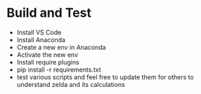 # Build and Test
- Install VS Code
- Install Anaconda
- Create a new env in Anaconda
- Activate the new env
- Install require plugins
- pip install -r requirements.txt
- test various scripts and feel free to update them for others to understand zelda and its calculations


